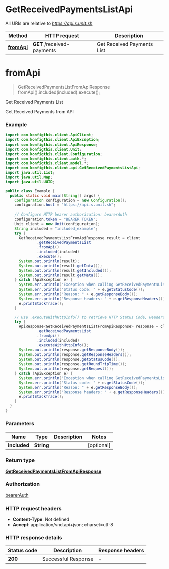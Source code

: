 # GetReceivedPaymentsListApi

All URIs are relative to *https://api.s.unit.sh*

| Method | HTTP request | Description |
|------------- | ------------- | -------------|
| [**fromApi**](GetReceivedPaymentsListApi.md#fromApi) | **GET** /received-payments | Get Received Payments List |


<a name="fromApi"></a>
# **fromApi**
> GetReceivedPaymentsListFromApiResponse fromApi().included(included).execute();

Get Received Payments List

Get Received Payments from API 

### Example
```java
import com.konfigthis.client.ApiClient;
import com.konfigthis.client.ApiException;
import com.konfigthis.client.ApiResponse;
import com.konfigthis.client.Unit;
import com.konfigthis.client.Configuration;
import com.konfigthis.client.auth.*;
import com.konfigthis.client.model.*;
import com.konfigthis.client.api.GetReceivedPaymentsListApi;
import java.util.List;
import java.util.Map;
import java.util.UUID;

public class Example {
  public static void main(String[] args) {
    Configuration configuration = new Configuration();
    configuration.host = "https://api.s.unit.sh";
    
    // Configure HTTP bearer authorization: bearerAuth
    configuration.token = "BEARER TOKEN";
    Unit client = new Unit(configuration);
    String included = "included_example";
    try {
      GetReceivedPaymentsListFromApiResponse result = client
              .getReceivedPaymentsList
              .fromApi()
              .included(included)
              .execute();
      System.out.println(result);
      System.out.println(result.getData());
      System.out.println(result.getIncluded());
      System.out.println(result.getMeta());
    } catch (ApiException e) {
      System.err.println("Exception when calling GetReceivedPaymentsListApi#fromApi");
      System.err.println("Status code: " + e.getStatusCode());
      System.err.println("Reason: " + e.getResponseBody());
      System.err.println("Response headers: " + e.getResponseHeaders());
      e.printStackTrace();
    }

    // Use .executeWithHttpInfo() to retrieve HTTP Status Code, Headers and Request
    try {
      ApiResponse<GetReceivedPaymentsListFromApiResponse> response = client
              .getReceivedPaymentsList
              .fromApi()
              .included(included)
              .executeWithHttpInfo();
      System.out.println(response.getResponseBody());
      System.out.println(response.getResponseHeaders());
      System.out.println(response.getStatusCode());
      System.out.println(response.getRoundTripTime());
      System.out.println(response.getRequest());
    } catch (ApiException e) {
      System.err.println("Exception when calling GetReceivedPaymentsListApi#fromApi");
      System.err.println("Status code: " + e.getStatusCode());
      System.err.println("Reason: " + e.getResponseBody());
      System.err.println("Response headers: " + e.getResponseHeaders());
      e.printStackTrace();
    }
  }
}

```

### Parameters

| Name | Type | Description  | Notes |
|------------- | ------------- | ------------- | -------------|
| **included** | **String**|  | [optional] |

### Return type

[**GetReceivedPaymentsListFromApiResponse**](GetReceivedPaymentsListFromApiResponse.md)

### Authorization

[bearerAuth](../README.md#bearerAuth)

### HTTP request headers

 - **Content-Type**: Not defined
 - **Accept**: application/vnd.api+json; charset=utf-8

### HTTP response details
| Status code | Description | Response headers |
|-------------|-------------|------------------|
| **200** | Successful Response |  -  |

